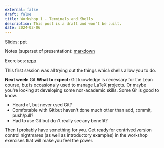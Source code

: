 ```yaml
---
external: false
draft: false
title: Workshop 1 - Terminals and Shells
description: This post is a draft and won't be built.
date: 2024-02-06
---
```


Slides: [ppt](https://uoe-my.sharepoint.com/:p:/g/personal/s1511002_ed_ac_uk/EQdlw2agdAFMlpcqMwuhkTsBzvSBlHROBizPNQn4SEViuA?e=IxV4Y0)

Notes (superset of presentation): [markdown](https://git.ecdf.ed.ac.uk/s1511002/professional-skills-brainstorm/-/blob/main/unix-shells.md)

Exercises: [repo](https://github.com/GLAMS-professional-skills/workshop1-terminals-and-shells)


This first session was all trying out the things which shells allow you to do.

**Next week:** Git
**What to expect:** Git knowledge is necessary for the Lean course, but is occasionally used to manage LaTeX projects. Or maybe you're looking at developing some non-academic skills. Some Git is good to know.
- Heard of, but never used Git?
- Comfortable with Git but haven't done much other than add, commit, push/pull?
- Had to use Git but don't really see any benefit?

Then I probably have something for you. Get ready for contrived version control nightmares (as well as introductory examples) in the workshop exercises that will make you feel the power.
